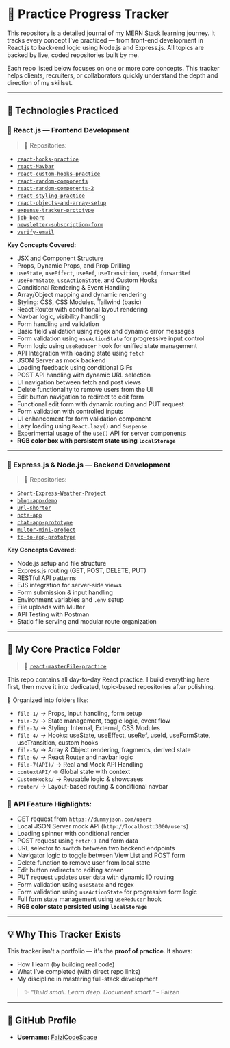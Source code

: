 # 📘 Practice Progress Tracker

This repository is a detailed journal of my MERN Stack learning journey. It tracks every concept I’ve practiced — from front-end development in React.js to back-end logic using Node.js and Express.js. All topics are backed by live, coded repositories built by me.

Each repo listed below focuses on one or more core concepts. This tracker helps clients, recruiters, or collaborators quickly understand the depth and direction of my skillset.

---

## 🚀 Technologies Practiced

### 🔷 React.js — Frontend Development

> 📂 Repositories:
- [`react-hooks-practice`](https://github.com/FaiziCodeSpace/react-hooks-practice)
- [`react-Navbar`](https://github.com/FaiziCodeSpace/react-Navbar)
- [`react-custom-hooks-practice`](https://github.com/FaiziCodeSpace/react-custom-hooks-practice)
- [`react-random-components`](https://github.com/FaiziCodeSpace/react-random-components)
- [`react-random-components-2`](https://github.com/FaiziCodeSpace/react-random-components-2)
- [`react-styling-practice`](https://github.com/FaiziCodeSpace/react-styling-practice)
- [`react-objects-and-array-setup`](https://github.com/FaiziCodeSpace/react-objects-and-array-setup)
- [`expense-tracker-prototype`](https://github.com/FaiziCodeSpace/expense-tracker-prototype)
- [`job-board`](https://github.com/FaiziCodeSpace/job-board)
- [`newsletter-subscription-form`](https://github.com/FaiziCodeSpace/newsletter-subscription-form)
- [`verify-email`](https://github.com/FaiziCodeSpace/verify-email)

**Key Concepts Covered:**
- JSX and Component Structure
- Props, Dynamic Props, and Prop Drilling
- `useState`, `useEffect`, `useRef`, `useTransition`, `useId`, `forwardRef`
- `useFormState`, `useActionState`, and Custom Hooks
- Conditional Rendering & Event Handling
- Array/Object mapping and dynamic rendering
- Styling: CSS, CSS Modules, Tailwind (basic)
- React Router with conditional layout rendering
- Navbar logic, visibility handling
- Form handling and validation
- Basic field validation using regex and dynamic error messages
- Form validation using `useActionState` for progressive input control
- Form logic using `useReducer` hook for unified state management
- API Integration with loading state using `fetch`
- JSON Server as mock backend
- Loading feedback using conditional GIFs
- POST API handling with dynamic URL selection
- UI navigation between fetch and post views
- Delete functionality to remove users from the UI
- Edit button navigation to redirect to edit form
- Functional edit form with dynamic routing and PUT request
- Form validation with controlled inputs
- UI enhancement for form validation component
- Lazy loading using `React.lazy()` and `Suspense`
- Experimental usage of the `use()` API for server components
- **RGB color box with persistent state using `localStorage`**

---

### 🔶 Express.js & Node.js — Backend Development

> 📂 Repositories:
- [`Short-Express-Weather-Project`](https://github.com/FaiziCodeSpace/Short-Express-Weather-Project)
- [`blog-app-demo`](https://github.com/FaiziCodeSpace/blog-app-demo)
- [`url-shorter`](https://github.com/FaiziCodeSpace/url-shorter)
- [`note-app`](https://github.com/FaiziCodeSpace/note-app)
- [`chat-app-prototype`](https://github.com/FaiziCodeSpace/chat-app-prototype)
- [`multer-mini-project`](https://github.com/FaiziCodeSpace/multer-mini-project)
- [`to-do-app-prototype`](https://github.com/FaiziCodeSpace/to-do-app-prototype)

**Key Concepts Covered:**
- Node.js setup and file structure
- Express.js routing (GET, POST, DELETE, PUT)
- RESTful API patterns
- EJS integration for server-side views
- Form submission & input handling
- Environment variables and `.env` setup
- File uploads with Multer
- API Testing with Postman
- Static file serving and modular route organization

---

## 📂 My Core Practice Folder

> 🔗 [`react-masterFile-practice`](https://github.com/FaiziCodeSpace/react-masterFile-practice)

This repo contains all day-to-day React practice. I build everything here first, then move it into dedicated, topic-based repositories after polishing.

📌 Organized into folders like:
- `file-1/` → Props, input handling, form setup  
- `file-2/` → State management, toggle logic, event flow  
- `file-3/` → Styling: Internal, External, CSS Modules  
- `file-4/` → Hooks: useState, useEffect, useRef, useId, useFormState, useTransition, custom hooks  
- `file-5/` → Array & Object rendering, fragments, derived state  
- `file-6/` → React Router and navbar logic  
- `file-7(API)/` → Real and Mock API Handling  
- `contextAPI/` → Global state with context  
- `CustomHooks/` → Reusable logic & showcases  
- `router/` → Layout-based routing & conditional navbar  

### 🔌 API Feature Highlights:
- GET request from `https://dummyjson.com/users`  
- Local JSON Server mock API (`http://localhost:3000/users`)  
- Loading spinner with conditional render  
- POST request using `fetch()` and form data  
- URL selector to switch between two backend endpoints  
- Navigator logic to toggle between View List and POST form  
- Delete function to remove user from local state  
- Edit button redirects to editing screen  
- PUT request updates user data with dynamic ID routing  
- Form validation using `useState` and regex  
- Form validation using `useActionState` for progressive form logic  
- Full form state management using `useReducer` hook  
- **RGB color state persisted using `localStorage`**

---

## 💡 Why This Tracker Exists

This tracker isn't a portfolio — it's the **proof of practice**. It shows:  
- How I learn (by building real code)  
- What I’ve completed (with direct repo links)  
- My discipline in mastering full-stack development  

> ✨ *"Build small. Learn deep. Document smart."* – Faizan

---

## 🔗 GitHub Profile

- **Username:** [FaiziCodeSpace](https://github.com/FaiziCodeSpace)
